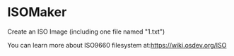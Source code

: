 # ISOMaker
Create an ISO Image (including one file named "1.txt")

You can learn more about ISO9660 filesystem at:https://wiki.osdev.org/ISO

